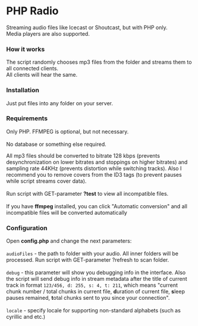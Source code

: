 # PHP Radio
Streaming audio files like Icecast or Shoutcast, but with PHP only.<br/>
Media players are also supported.

### How it works
The script randomly chooses mp3 files from the folder and streams them to all connected clients.<br/>
All clients will hear the same.

### Installation
Just put files into any folder on your server.

### Requirements
Only PHP. FFMPEG is optional, but not necessary.<br/><br/>
No database or something else required.

All mp3 files should be converted to bitrate 128 kbps (prevents desynchronization on lower bitrates and stoppings on higher bitrates) and sampling rate 44KHz (prevents distortion while switching tracks). Also I recommend you to remove covers from the ID3 tags (to prevent pauses while script streams cover data).<br/><br/>
Run script with GET-parameter **?test** to view all incompatible files.<br/><br/>
If you have **ffmpeg** installed, you can click "Automatic conversion" and all incompatible files will be converted automatically

### Configuration
Open **config.php** and change the next parameters:<br/><br/>
`audioFiles` - the path to folder with your audio. All inner folders will be processed. Run script with GET-parameter ?refresh to scan folder.<br/><br/>
`debug` - this parameter will show you debugging info in the interface. Also the script will send debug info in stream metadata after the title of current track in format `123/456, d: 255, s: 4, t: 211`, which means "current chunk number / total chunks in current file, **d**uration of current file, **s**leep pauses remained, **t**otal chunks sent to you since your connection".<br/><br/>
`locale` - specify locale for supporting non-standard alphabets (such as cyrillic and etc.)
